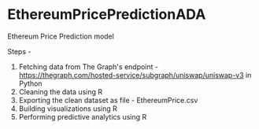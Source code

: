 # EthereumPricePredictionADA
Ethereum Price Prediction model

Steps -
1. Fetching data from The Graph's endpoint - https://thegraph.com/hosted-service/subgraph/uniswap/uniswap-v3 in Python
2. Cleaning the data using R 
3. Exporting the clean dataset as file - EthereumPrice.csv
4. Building visualizations using R
5. Performing predictive analytics using R
